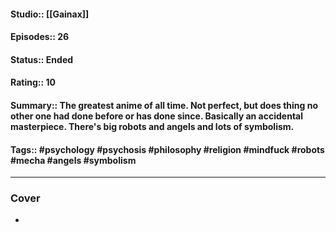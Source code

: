 #### Studio:: [[Gainax]]
####  Episodes:: 26
#### Status:: Ended
#### Rating:: 10
#### Summary:: The greatest anime of all time. Not perfect, but does thing no other one had done before or has done since. Basically an accidental masterpiece. There's big robots and angels and lots of symbolism.
#### Tags:: #psychology #psychosis #philosophy #religion #mindfuck #robots #mecha #angels #symbolism

---
### Cover
- ![]()